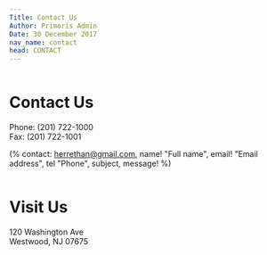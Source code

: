 ```yaml
---
Title: Contact Us
Author: Primoris Admin
Date: 30 December 2017
nav_name: contact
head: CONTACT
---
```


<div class="row">
  <div class="column medium-6">
    <h1>Contact Us</h1>
    Phone: (201) 722-1000<br>
    Fax: (201) 722-1001

(% contact:
    herrethan@gmail.com,
    name! "Full name",
    email! "Email address",
    tel "Phone",
    subject,
    message!
%)
  
  </div>
  <div class="column medium-6">
    <h1>Visit Us</h1>
    120 Washington Ave<br>
    Westwood, NJ 07675<br><br><br>
    <div id="map" style="width:100%;height:350px;"></div>
  </div>
</div>

<script>
  var drawMap = function(){
    var latlng = {lat: 40.9926178, lng: -74.0365862};
    var map = new google.maps.Map(document.getElementById('map'), {
      zoom: 13,
      center: latlng,
      streetViewControl: false,
      mapTypeControl: false,
      styles: [{
        "featureType": "landscape.natural.terrain",
        "stylers": [{ "visibility": "on" }]
      }]
    });
    var marker = new google.maps.Marker({
      position: latlng,
      map: map
    });
  }
</script>

<script async defer src="//maps.googleapis.com/maps/api/js?v=3&libraries=places&callback=drawMap&key=AIzaSyBQdch5IcgcQaKNG76sbMQv1MEBEKLeQ-8"></script>